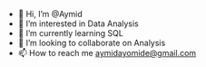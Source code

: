 - 👋 Hi, I’m @Aymid
- 👀 I’m interested in Data Analysis
- 🌱 I’m currently learning SQL
- 💞️ I’m looking to collaborate on Analysis
- 📫 How to reach me aymidayomide@gmail.com

<!---
Aymid/Aymid is a ✨ special ✨ repository because its `README.md` (this file) appears on your GitHub profile.
You can click the Preview link to take a look at your changes.
--->

